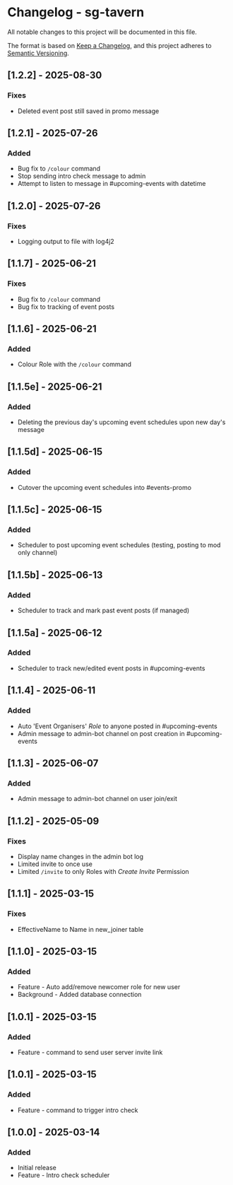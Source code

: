 # Changelog - sg-tavern

All notable changes to this project will be documented in this file.

The format is based on [Keep a Changelog](https://keepachangelog.com/en/1.0.0/), and this project adheres to [Semantic Versioning](https://semver.org/spec/v2.0.0.html).

## [1.2.2] - 2025-08-30
### Fixes
- Deleted event post still saved in promo message

## [1.2.1] - 2025-07-26
### Added
- Bug fix to `/colour` command
- Stop sending intro check message to admin
- Attempt to listen to message in #upcoming-events with datetime

## [1.2.0] - 2025-07-26
### Fixes
- Logging output to file with log4j2

## [1.1.7] - 2025-06-21
### Fixes
- Bug fix to `/colour` command
- Bug fix to tracking of event posts

## [1.1.6] - 2025-06-21
### Added
- Colour Role with the `/colour` command

## [1.1.5e] - 2025-06-21
### Added
- Deleting the previous day's upcoming event schedules upon new day's message

## [1.1.5d] - 2025-06-15
### Added
- Cutover the upcoming event schedules into #events-promo

## [1.1.5c] - 2025-06-15
### Added
- Scheduler to post upcoming event schedules (testing, posting to mod only channel)

## [1.1.5b] - 2025-06-13
### Added
- Scheduler to track and mark past event posts (if managed)

## [1.1.5a] - 2025-06-12
### Added
- Scheduler to track new/edited event posts in #upcoming-events

## [1.1.4] - 2025-06-11
### Added
- Auto 'Event Organisers' _Role_ to anyone posted in #upcoming-events
- Admin message to admin-bot channel on post creation in #upcoming-events

## [1.1.3] - 2025-06-07
### Added
- Admin message to admin-bot channel on user join/exit

## [1.1.2] - 2025-05-09
### Fixes
- Display name changes in the admin bot log
- Limited invite to once use
- Limited `/invite` to only Roles with _Create Invite_ Permission

## [1.1.1] - 2025-03-15
### Fixes
- EffectiveName to Name in new_joiner table

## [1.1.0] - 2025-03-15
### Added
- Feature - Auto add/remove newcomer role for new user
- Background - Added database connection

## [1.0.1] - 2025-03-15
### Added
- Feature - command to send user server invite link

## [1.0.1] - 2025-03-15
### Added
- Feature - command to trigger intro check

## [1.0.0] - 2025-03-14
### Added
- Initial release
- Feature - Intro check scheduler


